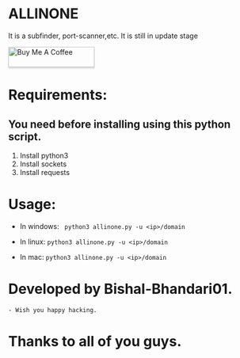 # ALLINONE
It is a subfinder, port-scanner,etc. It is still in update stage

<a href="https://www.buymeacoffee.com/WraSinMeliodas" target="_blank"><img src="https://www.buymeacoffee.com/assets/img/custom_images/orange_img.png" alt="Buy Me A Coffee" style="height: 41px !important;width: 174px !important;box-shadow: 0px 3px 2px 0px rgba(190, 190, 190, 0.5) !important;-webkit-box-shadow: 0px 3px 2px 0px rgba(190, 190, 190, 0.5) !important;" ></a>

# Requirements:
  <h2>You need before installing using this python script.</h2>
<ol>
  <li>Install python3</li>
  <li>Install sockets</li>
  <li>Install requests</li>
</ol>

# Usage:
- In windows:
        ``` 
         python3 allinone.py -u <ip>/domain
        ```

- In linux:
        ```
         python3 allinone.py -u <ip>/domain
        ```
- In mac:
        ```
         python3 allinone.py -u <ip>/domain
        ```

# Developed by Bishal-Bhandari01.
    - Wish you happy hacking. 

# Thanks to all of you guys.